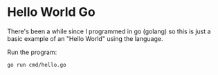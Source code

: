 # Hello World Go

There's been a while since I programmed in go (golang) so this is just a basic
example of an "Hello World" using the language.

Run the program:

```sh
go run cmd/hello.go
```
